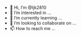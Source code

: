 - 👋 Hi, I’m @Ijk2810
- 👀 I’m interested in ...
- 🌱 I’m currently learning ...
- 💞️ I’m looking to collaborate on ...
- 📫 How to reach me ...

<!---
Ijk2810/Ijk2810 is a ✨ special ✨ repository because its `README.md` (this file) appears on your GitHub profile.
You can click the Preview link to take a look at your changes.
--->
